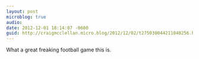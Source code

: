 ```yaml
---
layout: post
microblog: true
audio: 
date: 2012-12-01 18:14:07 -0600
guid: http://craigmcclellan.micro.blog/2012/12/02/t275030044211040256.html
---
```

What a great freaking football game this is.
